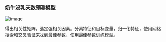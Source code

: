 ### 奶牛泌乳天数预测模型

![image](https://github.com/miexiaochi/DHI-perdiction-model/master/Figure_1.png)

得出相关性矩阵，选定强相关因素。分离特征和目标变量，归一化特征，使用网格搜索和交叉验证来找到最佳参数，使用最佳参数训练模型。
